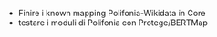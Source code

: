 * Finire i known mapping Polifonia-Wikidata in Core
* testare i moduli di Polifonia con Protege/BERTMap

